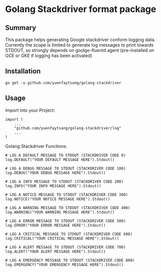 # Golang Stackdriver format package

## Summary
This package helps generating Google stackdriver conform logging data. 
Currently the scope is limited to generate log messages to print towards STDOUT, so strongly depends on goolge-fluentd agent (pre-installed on GCE or GKE if logging has been activated)

## Installation
    go get -u github.com/yuenfaytsang/golang-stackdriver

## Usage
Import into your Project:


    import (
        ...
        "github.com/yuenfaytsang/golang-stackdriver/log"
        ...
    )
    
Golang Stackdriver Functions:

    # LOG A DEFAULT MESSAGE TO STDOUT (STACKDRIVER CODE 0)
    log.DEFAULT("YOUR DEFAULT MESSAGE HERE").Stdout()
    
    # LOG A DEBUG MESSAGE TO STDOUT (STACKDRIVER CODE 100)
    log.DEBUG("YOUR DEBUG MESSAGE HERE").Stdout()
    
    # LOG A INFO MESSAGE TO STDOUT (STACKDRIVER CODE 200)
    log.INFO("YOUR INFO MESSAGE HERE").Stdout()
        
    # LOG A NOTICE MESSAGE TO STDOUT (STACKDRIVER CODE 300)
    log.NOTICE("YOUR NOTICE MESSAGE HERE").Stdout()
     
    # LOG A WARNING MESSAGE TO STDOUT (STACKDRIVER CODE 400)
    log.WARNING("YOUR WARNING MESSAGE HERE").Stdout()
    
    # LOG A ERROR MESSAGE TO STDOUT (STACKDRIVER CODE 500)
    log.ERROR("YOUR ERROR MESSAGE HERE").Stdout()
        
    # LOG A CRITICAL MESSAGE TO STDOUT (STACKDRIVER CODE 600)
    log.CRITICAL("YOUR CRITICAL MESSAGE HERE").Stdout()
        
    # LOG A ALERT MESSAGE TO STDOUT (STACKDRIVER CODE 700)
    log.ALERT("YOUR ALERT MESSAGE HERE").Stdout()
    
    # LOG A EMERGENCY MESSAGE TO STDOUT (STACKDRIVER CODE 800)
    log.EMERGENCY("YOUR EMERGENCY MESSAGE HERE").Stdout()
